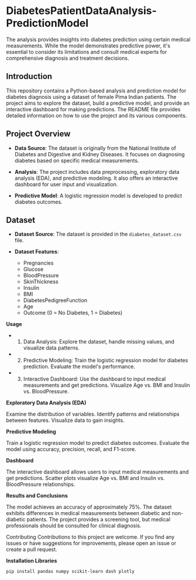 # DiabetesPatientDataAnalysis-PredictionModel
The analysis provides insights into diabetes prediction using certain medical measurements. While the model demonstrates predictive power, it's essential to consider its limitations and consult medical experts for comprehensive diagnosis and treatment decisions.


## Introduction

This repository contains a Python-based analysis and prediction model for diabetes diagnosis using a dataset of female Pima Indian patients. The project aims to explore the dataset, build a predictive model, and provide an interactive dashboard for making predictions. The README file provides detailed information on how to use the project and its various components.

## Project Overview

- **Data Source**: The dataset is originally from the National Institute of Diabetes and Digestive and Kidney Diseases. It focuses on diagnosing diabetes based on specific medical measurements.

- **Analysis**: The project includes data preprocessing, exploratory data analysis (EDA), and predictive modeling. It also offers an interactive dashboard for user input and visualization.

- **Predictive Model**: A logistic regression model is developed to predict diabetes outcomes.

## Dataset

- **Dataset Source**: The dataset is provided in the `diabetes_dataset.csv` file.

- **Dataset Features**:
  - Pregnancies
  - Glucose
  - BloodPressure
  - SkinThickness
  - Insulin
  - BMI
  - DiabetesPedigreeFunction
  - Age
  - Outcome (0 = No Diabetes, 1 = Diabetes)
 

**Usage**

- 1. Data Analysis: Explore the dataset, handle missing values, and visualize data patterns.

- 2. Predictive Modeling: Train the logistic regression model for diabetes prediction. Evaluate the model's performance.

- 3. Interactive Dashboard: Use the dashboard to input medical measurements and get predictions. Visualize Age vs. BMI and Insulin vs. BloodPressure.

**Exploratory Data Analysis (EDA)**

Examine the distribution of variables. Identify patterns and relationships between features. Visualize data to gain insights.

**Predictive Modeling**

Train a logistic regression model to predict diabetes outcomes. Evaluate the model using accuracy, precision, recall, and F1-score.

**Dashboard**

The interactive dashboard allows users to input medical measurements and get predictions. Scatter plots visualize Age vs. BMI and Insulin vs. BloodPressure relationships.

**Results and Conclusions**

The model achieves an accuracy of approximately 75%. The dataset exhibits differences in medical measurements between diabetic and non-diabetic patients. The project provides a screening tool, but medical professionals should be consulted for clinical diagnosis.

Contributing Contributions to this project are welcome. If you find any issues or have suggestions for improvements, please open an issue or create a pull request.

**Installation Libraries**

```pip install pandas numpy scikit-learn dash plotly```
